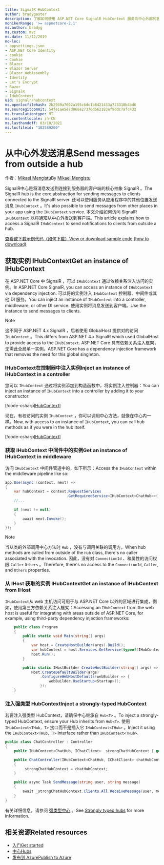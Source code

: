 ```yaml
---
title: SignalR HubContext
author: bradygaster
description: 了解如何使用 ASP.NET Core SignalR HubContext 服务向中心外部的客户端发送通知。
monikerRange: '>= aspnetcore-2.1'
ms.author: bradyg
ms.custom: mvc
ms.date: 11/12/2019
no-loc:
- appsettings.json
- ASP.NET Core Identity
- cookie
- Cookie
- Blazor
- Blazor Server
- Blazor WebAssembly
- Identity
- Let's Encrypt
- Razor
- SignalR
- IHubContext
uid: signalr/hubcontext
ms.openlocfilehash: 2b2939a7692a195c6dc1b8421433a723310b4bd6
ms.sourcegitcommit: 54fe1ae5e7d068e27376d562183ef9ddc7afc432
ms.translationtype: MT
ms.contentlocale: zh-CN
ms.lasthandoff: 03/10/2021
ms.locfileid: "102589200"
---
```

# <a name="send-messages-from-outside-a-hub"></a><span data-ttu-id="c6576-103">从中心外发送消息</span><span class="sxs-lookup"><span data-stu-id="c6576-103">Send messages from outside a hub</span></span>

<span data-ttu-id="c6576-104">作者：[Mikael Mengistu](https://twitter.com/MikaelM_12)</span><span class="sxs-lookup"><span data-stu-id="c6576-104">By [Mikael Mengistu](https://twitter.com/MikaelM_12)</span></span>

<span data-ttu-id="c6576-105">SignalR中心是将消息发送到连接到服务器的客户端的核心抽象 SignalR 。</span><span class="sxs-lookup"><span data-stu-id="c6576-105">The SignalR hub is the core abstraction for sending messages to clients connected to the SignalR server.</span></span> <span data-ttu-id="c6576-106">还可以使用服务从应用程序中的其他位置发送消息 `IHubContext` 。</span><span class="sxs-lookup"><span data-stu-id="c6576-106">It's also possible to send messages from other places in your app using the `IHubContext` service.</span></span> <span data-ttu-id="c6576-107">本文介绍如何访问 SignalR `IHubContext` 以将通知从中心外发送到客户端。</span><span class="sxs-lookup"><span data-stu-id="c6576-107">This article explains how to access a SignalR `IHubContext` to send notifications to clients from outside a hub.</span></span>

<span data-ttu-id="c6576-108">[查看或下载示例代码](https://github.com/dotnet/AspNetCore.Docs/tree/main/aspnetcore/signalr/hubcontext/sample/)[（如何下载）](xref:index#how-to-download-a-sample)</span><span class="sxs-lookup"><span data-stu-id="c6576-108">[View or download sample code](https://github.com/dotnet/AspNetCore.Docs/tree/main/aspnetcore/signalr/hubcontext/sample/) [(how to download)](xref:index#how-to-download-a-sample)</span></span>

## <a name="get-an-instance-of-ihubcontext"></a><span data-ttu-id="c6576-109">获取实例 IHubContext</span><span class="sxs-lookup"><span data-stu-id="c6576-109">Get an instance of IHubContext</span></span>

<span data-ttu-id="c6576-110">在 ASP.NET Core 中 SignalR ，可以 `IHubContext` 通过依赖关系注入访问的实例。</span><span class="sxs-lookup"><span data-stu-id="c6576-110">In ASP.NET Core SignalR, you can access an instance of `IHubContext` via dependency injection.</span></span> <span data-ttu-id="c6576-111">可以将的实例注入 `IHubContext` 控制器、中间件或其他 DI 服务。</span><span class="sxs-lookup"><span data-stu-id="c6576-111">You can inject an instance of `IHubContext` into a controller, middleware, or other DI service.</span></span> <span data-ttu-id="c6576-112">使用实例将消息发送到客户端。</span><span class="sxs-lookup"><span data-stu-id="c6576-112">Use the instance to send messages to clients.</span></span>

> [!NOTE]
> <span data-ttu-id="c6576-113">这不同于 ASP.NET 4.x SignalR ，后者使用 GlobalHost 提供对的访问 `IHubContext` 。</span><span class="sxs-lookup"><span data-stu-id="c6576-113">This differs from ASP.NET 4.x SignalR which used GlobalHost to provide access to the `IHubContext`.</span></span> <span data-ttu-id="c6576-114">ASP.NET Core 具有依赖关系注入框架，无需此全局单一实例。</span><span class="sxs-lookup"><span data-stu-id="c6576-114">ASP.NET Core has a dependency injection framework that removes the need for this global singleton.</span></span>

### <a name="inject-an-instance-of-ihubcontext-in-a-controller"></a><span data-ttu-id="c6576-115">IHubContext在控制器中注入实例</span><span class="sxs-lookup"><span data-stu-id="c6576-115">Inject an instance of IHubContext in a controller</span></span>

<span data-ttu-id="c6576-116">您可以 `IHubContext` 通过将实例添加到构造函数中，将实例注入控制器：</span><span class="sxs-lookup"><span data-stu-id="c6576-116">You can inject an instance of `IHubContext` into a controller by adding it to your constructor:</span></span>

[!code-csharp[IHubContext](hubcontext/sample/Controllers/HomeController.cs?range=12-19,57)]

<span data-ttu-id="c6576-117">现在，有权访问的实例 `IHubContext` ，你可以调用中心方法，就像在中心内一样。</span><span class="sxs-lookup"><span data-stu-id="c6576-117">Now, with access to an instance of `IHubContext`, you can call hub methods as if you were in the hub itself.</span></span>

[!code-csharp[IHubContext](hubcontext/sample/Controllers/HomeController.cs?range=21-25)]

### <a name="get-an-instance-of-ihubcontext-in-middleware"></a><span data-ttu-id="c6576-118">获取 IHubContext 中间件中的实例</span><span class="sxs-lookup"><span data-stu-id="c6576-118">Get an instance of IHubContext in middleware</span></span>

<span data-ttu-id="c6576-119">访问 `IHubContext` 中间件管道中的，如下所示：</span><span class="sxs-lookup"><span data-stu-id="c6576-119">Access the `IHubContext` within the middleware pipeline like so:</span></span>

```csharp
app.Use(async (context, next) =>
{
    var hubContext = context.RequestServices
                            .GetRequiredService<IHubContext<ChatHub>>();
    //...
    
    if (next != null)
    {
        await next.Invoke();
    }
});
```

> [!NOTE]
> <span data-ttu-id="c6576-120">当从类的外部调用中心方法时 `Hub` ，没有与调用关联的调用方。</span><span class="sxs-lookup"><span data-stu-id="c6576-120">When hub methods are called from outside of the `Hub` class, there's no caller associated with the invocation.</span></span> <span data-ttu-id="c6576-121">因此，没有对 `ConnectionId` 、和属性的访问权限 `Caller` `Others` 。</span><span class="sxs-lookup"><span data-stu-id="c6576-121">Therefore, there's no access to the `ConnectionId`, `Caller`, and `Others` properties.</span></span>

### <a name="get-an-instance-of-ihubcontext-from-ihost"></a><span data-ttu-id="c6576-122">从 IHost 获取的实例 IHubContext</span><span class="sxs-lookup"><span data-stu-id="c6576-122">Get an instance of IHubContext from IHost</span></span>

<span data-ttu-id="c6576-123">`IHubContext`从 web 主机访问可用于与 ASP.NET Core 以外的区域进行集成，例如，使用第三方依赖关系注入框架：</span><span class="sxs-lookup"><span data-stu-id="c6576-123">Accessing an `IHubContext` from the web host is useful for integrating with areas outside of ASP.NET Core, for example, using third-party dependency injection frameworks:</span></span>

```csharp
    public class Program
    {
        public static void Main(string[] args)
        {
            var host = CreateHostBuilder(args).Build();
            var hubContext = host.Services.GetService(typeof(IHubContext<ChatHub>));
            host.Run();
        }

        public static IHostBuilder CreateHostBuilder(string[] args) =>
            Host.CreateDefaultBuilder(args)
                .ConfigureWebHostDefaults(webBuilder => {
                    webBuilder.UseStartup<Startup>();
                });
    }
```

### <a name="inject-a-strongly-typed-hubcontext"></a><span data-ttu-id="c6576-124">注入强类型 HubContext</span><span class="sxs-lookup"><span data-stu-id="c6576-124">Inject a strongly-typed HubContext</span></span>

<span data-ttu-id="c6576-125">若要注入强类型 HubContext，请确保中心继承自 `Hub<T>` 。</span><span class="sxs-lookup"><span data-stu-id="c6576-125">To inject a strongly-typed HubContext, ensure your Hub inherits from `Hub<T>`.</span></span> <span data-ttu-id="c6576-126">使用 `IHubContext<THub, T>` 接口而不是插入它 `IHubContext<THub>` 。</span><span class="sxs-lookup"><span data-stu-id="c6576-126">Inject it using the `IHubContext<THub, T>` interface rather than `IHubContext<THub>`.</span></span>

```csharp
public class ChatController : Controller
{
    public IHubContext<ChatHub, IChatClient> _strongChatHubContext { get; }

    public ChatController(IHubContext<ChatHub, IChatClient> chatHubContext)
    {
        _strongChatHubContext = chatHubContext;
    }

    public async Task SendMessage(string user, string message)
    {
        await _strongChatHubContext.Clients.All.ReceiveMessage(user, message);
    }
}
```

<span data-ttu-id="c6576-127">有关详细信息，请参阅 [强类型中心](xref:signalr/hubs#strongly-typed-hubs) 。</span><span class="sxs-lookup"><span data-stu-id="c6576-127">See [Strongly typed hubs](xref:signalr/hubs#strongly-typed-hubs) for more information.</span></span>

## <a name="related-resources"></a><span data-ttu-id="c6576-128">相关资源</span><span class="sxs-lookup"><span data-stu-id="c6576-128">Related resources</span></span>

* [<span data-ttu-id="c6576-129">入门</span><span class="sxs-lookup"><span data-stu-id="c6576-129">Get started</span></span>](xref:tutorials/signalr)
* [<span data-ttu-id="c6576-130">中心</span><span class="sxs-lookup"><span data-stu-id="c6576-130">Hubs</span></span>](xref:signalr/hubs)
* [<span data-ttu-id="c6576-131">发布到 Azure</span><span class="sxs-lookup"><span data-stu-id="c6576-131">Publish to Azure</span></span>](xref:signalr/publish-to-azure-web-app)
